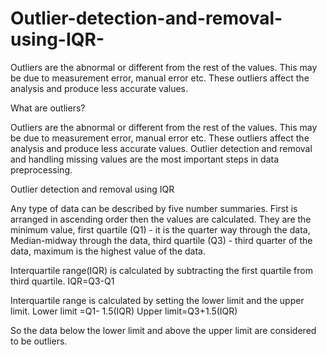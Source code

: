 # Outlier-detection-and-removal-using-IQR-
Outliers are the abnormal or different from the rest of the values. This may be due to measurement error, manual error etc. These outliers affect the analysis and produce less accurate values.

What are outliers?

Outliers are the abnormal or different from the rest of the values. This may be due to measurement error, manual error etc. These outliers affect the analysis and produce less accurate values.
Outlier detection and removal and handling missing values are the most important steps in data preprocessing.

Outlier detection and removal using IQR

Any type of data can be described by five number summaries. First is arranged in ascending order then the values are calculated. 
They are the minimum value, first quartile (Q1) - it is the quarter way through the data, Median-midway through the data, third quartile (Q3) - third quarter of the data, maximum is the highest value of the data.

Interquartile range(IQR) is calculated by subtracting the first quartile from third quartile.
IQR=Q3-Q1

Interquartile range is calculated by setting the lower limit and the upper limit.
Lower limit =Q1- 1.5(IQR)
Upper limit=Q3+1.5(IQR)

So the data below the lower limit and above the upper limit are considered to be outliers.

